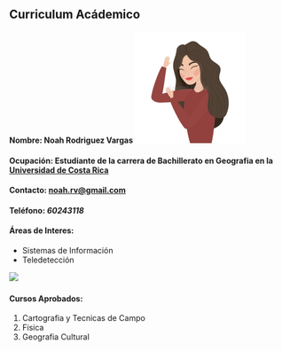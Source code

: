 ## **Curriculum Acádemico**

#### **Nombre:** Noah Rodriguez Vargas  <img src="mujer.jpg" width="200">
#### **Ocupación:** Estudiante de la carrera de Bachillerato en Geografia en la [Universidad de Costa Rica](https://www.ucr.ac.cr/) 
#### **Contacto:** noah.rv@gmail.com  
#### **Teléfono:** _60243118_ 
#### **Áreas de Interes:**  
- Sistemas de Información  
- Teledetección  
<img src="https://tysmagazine.com/wp-content/uploads/sentinel2a_bands.jpg" width="200">


#### **Cursos Aprobados:** 
1. Cartografia y Tecnicas de Campo  
2. Fisica  
3. Geografia Cultural 






